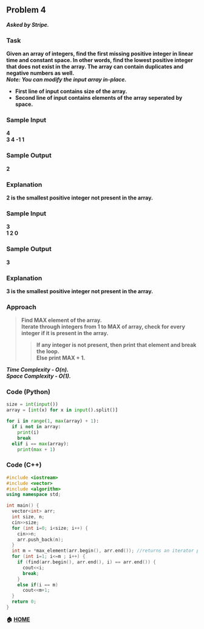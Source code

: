 ## Problem 4
***Asked by Stripe.***
### Task
**Given an array of integers, find the first missing positive integer in linear time and constant space. In other words, find the lowest positive integer that does not exist in the array. The array can contain duplicates and negative numbers as well.**  
***Note: You can modify the input array in-place.***
- **First line of input contains size of the array.**
- **Second line of input contains elements of the array seperated by space.**
### Sample Input
**4**  
**3 4 -1 1**
### Sample Output
**2**
### Explanation
**2 is the smallest positive integer not present in the array.**
### Sample Input
**3**  
**1 2 0**
### Sample Output
**3**
### Explanation
**3 is the smallest positive integer not present in the array.**
### Approach
> **Find MAX element of the array.**  
> **Iterate through integers from 1 to MAX of array, check for every integer if it is present in the array.**
>> **If any integer is not present, then print that element and break the loop.**  
>> **Else print MAX + 1.**

***Time Complexity - O(n).***  
***Space Complexity - O(1).***
### Code (Python)
```python
size = int(input())
array = [int(x) for x in input().split()]

for i in range(1, max(array) + 1):
  if i not in array:
    print(i)
    break
  elif i == max(array):
    print(max + 1)
```
### Code (C++)
```cpp
#include <iostream>
#include <vector>
#include <algorithm>
using namespace std;

int main() {
  vector<int> arr;
  int size, n;
  cin>>size;
  for (int i=0; i<size; i++) {
    cin>>n;
    arr.push_back(n);
  }  
  int m = *max_element(arr.begin(), arr.end()); //returns an iterator pointing to maximum element
  for (int i=1; i<=m ; i++) {
    if (find(arr.begin(), arr.end(), i) == arr.end()) {
      cout<<i;
      break;
    }
    else if(i == m)
      cout<<m+1;
  }
  return 0;
}
```

**:house: [HOME](https://github.com/theInvincible/Daily-Coding-Problem/)**
